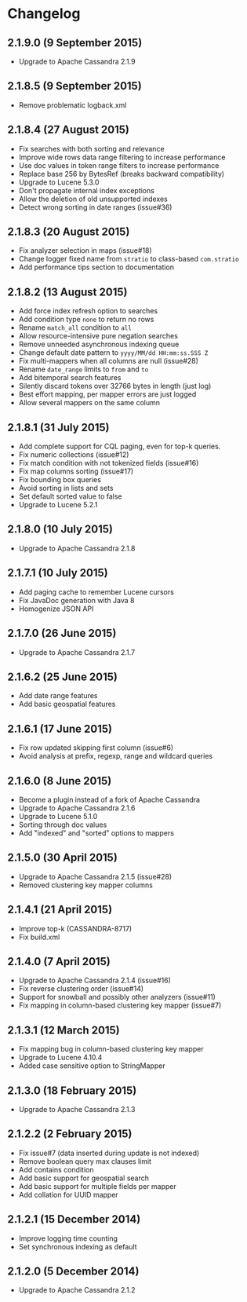 # Changelog

## 2.1.9.0 (9 September 2015)

 * Upgrade to Apache Cassandra 2.1.9
 
## 2.1.8.5 (9 September 2015)

 * Remove problematic logback.xml

## 2.1.8.4 (27 August 2015)

 * Fix searches with both sorting and relevance
 * Improve wide rows data range filtering to increase performance
 * Use doc values in token range filters to increase performance
 * Replace base 256 by BytesRef (breaks backward compatibility)
 * Upgrade to Lucene 5.3.0
 * Don't propagate internal index exceptions
 * Allow the deletion of old unsupported indexes
 * Detect wrong sorting in date ranges (issue#36) 

## 2.1.8.3 (20 August 2015)

 * Fix analyzer selection in maps (issue#18)
 * Change logger fixed name from `stratio` to class-based `com.stratio`
 * Add performance tips section to documentation

## 2.1.8.2 (13 August 2015)

 * Add force index refresh option to searches
 * Add condition type `none` to return no rows
 * Rename `match_all` condition to `all`
 * Allow resource-intensive pure negation searches
 * Remove unneeded asynchronous indexing queue
 * Change default date pattern to `yyyy/MM/dd HH:mm:ss.SSS Z`
 * Fix multi-mappers when all columns are null (issue#28)
 * Rename `date_range` limits to `from` and `to`
 * Add bitemporal search features
 * Silently discard tokens over 32766 bytes in length (just log)
 * Best effort mapping, per mapper errors are just logged
 * Allow several mappers on the same column

## 2.1.8.1 (31 July 2015)

 * Add complete support for CQL paging, even for top-k queries.
 * Fix numeric collections (issue#12)
 * Fix match condition with not tokenized fields (issue#16)
 * Fix map columns sorting (issue#17)
 * Fix bounding box queries
 * Avoid sorting in lists and sets
 * Set default sorted value to false
 * Upgrade to Lucene 5.2.1

## 2.1.8.0 (10 July 2015)

 * Upgrade to Apache Cassandra 2.1.8

## 2.1.7.1 (10 July 2015)

 * Add paging cache to remember Lucene cursors
 * Fix JavaDoc generation with Java 8
 * Homogenize JSON API

## 2.1.7.0 (26 June 2015)

 * Upgrade to Apache Cassandra 2.1.7

## 2.1.6.2 (25 June 2015)

 * Add date range features
 * Add basic geospatial features

## 2.1.6.1 (17 June 2015)

 * Fix row updated skipping first column (issue#6)
 * Avoid analysis at prefix, regexp, range and wildcard queries

## 2.1.6.0 (8 June 2015)

 * Become a plugin instead of a fork of Apache Cassandra
 * Upgrade to Apache Cassandra 2.1.6
 * Upgrade to Lucene 5.1.0
 * Sorting through doc values
 * Add "indexed" and "sorted" options to mappers

## 2.1.5.0 (30 April 2015)

 * Upgrade to Apache Cassandra 2.1.5 (issue#28)
 * Removed clustering key mapper columns

## 2.1.4.1 (21 April 2015)

 * Improve top-k (CASSANDRA-8717)
 * Fix build.xml

## 2.1.4.0 (7 April 2015)

 * Upgrade to Apache Cassandra 2.1.4 (issue#16)
 * Fix reverse clustering order (issue#14)
 * Support for snowball and possibly other analyzers (issue#11)
 * Fix mapping in column-based clustering key mapper (issue#7)

## 2.1.3.1 (12 March 2015)

 * Fix mapping bug in column-based clustering key mapper
 * Upgrade to Lucene 4.10.4
 * Added case sensitive option to StringMapper

## 2.1.3.0 (18 February 2015)

 * Upgrade to Apache Cassandra 2.1.3

## 2.1.2.2 (2 February 2015)

 * Fix issue#7 (data inserted during update is not indexed)
 * Remove boolean query max clauses limit
 * Add contains condition
 * Add basic support for geospatial search
 * Add basic support for multiple fields per mapper
 * Add collation for UUID mapper

## 2.1.2.1 (15 December 2014)

 * Improve logging time counting
 * Set synchronous indexing as default

## 2.1.2.0 (5 December 2014)

 * Upgrade to Apache Cassandra 2.1.2
